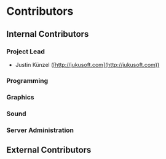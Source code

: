 # Contributors

## Internal Contributors

### Project Lead

  - Justin Künzel ([http://jukusoft.com](http://jukusoft.com))

### Programming

### Graphics

### Sound

### Server Administration

## External Contributors
